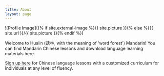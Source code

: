 ```yaml
---
title: About
layout: page
---
```

![Profile Image]({% if site.external-image %}{{ site.picture }}{% else %}{{ site.url }}/{{ site.picture }}{% endif %})

<p> Welcome to Hualin (话林, with the meaning of 'word forest') Mandarin! You can find Mandarin Chinese lessons and download language learning materials here. </p>

<p  style="text-align:justify"> 
<A HREF="https://forms.gle/Y1nE3Xn11RNffQwN6">Sign up here</A> for Chinese language lessons with a customized curriculum for individuals at any level of fluency.
</p> 
 
